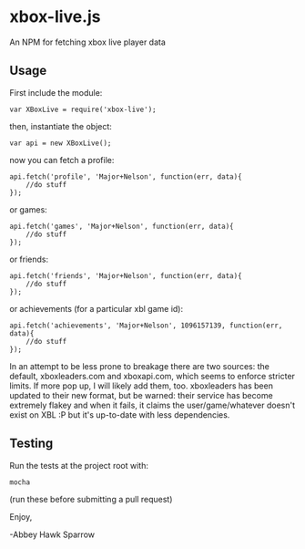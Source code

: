 xbox-live.js
==============
An NPM for fetching xbox live player data

Usage
-----
First include the module:

    var XBoxLive = require('xbox-live');

then, instantiate the object:

    var api = new XBoxLive();
    
now you can fetch a profile:

    api.fetch('profile', 'Major+Nelson', function(err, data){
        //do stuff
    });

or games:

    api.fetch('games', 'Major+Nelson', function(err, data){
        //do stuff
    });
    
or friends:

    api.fetch('friends', 'Major+Nelson', function(err, data){
        //do stuff
    });
    
or achievements (for a particular xbl game id):

    api.fetch('achievements', 'Major+Nelson', 1096157139, function(err, data){
        //do stuff
    });
    
In an attempt to be less prone to breakage there are two sources: the default, xboxleaders.com and xboxapi.com, which seems to enforce stricter limits. If more pop up, I will likely add them, too. xboxleaders has been updated to their new format, but be warned: their service has become extremely flakey and when it fails, it claims the user/game/whatever doesn't exist on XBL :P but it's up-to-date with less dependencies.
    

Testing
-------

Run the tests at the project root with:

    mocha
    
(run these before submitting a pull request)

Enjoy,

-Abbey Hawk Sparrow